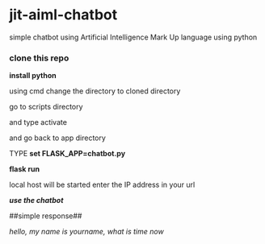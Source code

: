 # jit-aiml-chatbot
 simple chatbot using Artificial Intelligence Mark Up language using python

### clone this repo

**install python**

using cmd change the directory to cloned directory

go to scripts directory

and type activate

and go back to app directory

TYPE **set FLASK_APP=chatbot.py**

**flask run**

local host will be started 
enter the IP address in your url

***use the chatbot***

##simple response##

*hello,*
*my name is yourname,*
*what is time now*
